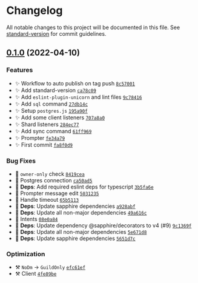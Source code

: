 # Changelog

All notable changes to this project will be documented in this file. See [standard-version](https://github.com/conventional-changelog/standard-version) for commit guidelines.

## [0.1.0](https://github.com/r-priyam/expecto-patronum/compare/v0.1.0...HEAD) (2022-04-10)

### Features

* ✨ Workflow to auto publish on tag push [`8c57001`](https://github.com/r-priyam/expecto-patronum/commits/8c5700138929c03896eb66e82335485691ddd7ac)
* ✨ Add standard-version [`ca78c09`](https://github.com/r-priyam/expecto-patronum/commits/ca78c09fa210311c0d537d1f7a8ffa9191e2ba12)
* ✨ Add `eslint-plugin-unicorn` and lint files [`9c78416`](https://github.com/r-priyam/expecto-patronum/commits/9c784162650204b9eb0d028f96e278d5aa4b2ad2)
* ✨ Add `sql` command [`27db14c`](https://github.com/r-priyam/expecto-patronum/commits/27db14c017bbd3ad74106a123a877af7af7deb53)
* ✨ Setup `postgres.js` [`195a90f`](https://github.com/r-priyam/expecto-patronum/commits/195a90f01024f0b27ea3df8bed70b44f99e1df86)
* ✨ Add some client listeners [`707a8a0`](https://github.com/r-priyam/expecto-patronum/commits/707a8a01b676ce91a89a799b91e1c0b66e778014)
* ✨ Shard listeners [`284ec77`](https://github.com/r-priyam/expecto-patronum/commits/284ec7726b6812cfd5d5cf5a9584b823b3a5f5b1)
* ✨ Add sync command [`61ff969`](https://github.com/r-priyam/expecto-patronum/commits/61ff969dc04c3579750f4561aec59b3a65da9f46)
* ✨ Prompter [`fe34a79`](https://github.com/r-priyam/expecto-patronum/commits/fe34a798e2c23d8be6a31e205f610d930bc86e1d)
* ✨ First commit [`fa8f0d9`](https://github.com/r-priyam/expecto-patronum/commits/fa8f0d99a3706aefbd6f67675632714d760652bf)

### Bug Fixes

* 🐛 `owner-only` check [`8419cea`](https://github.com/r-priyam/expecto-patronum/commits/8419cea61f47a1a47a5e9c7aced6f57b11b9f773)
* 🐛 Postgres connection [`ca50ad5`](https://github.com/r-priyam/expecto-patronum/commits/ca50ad5a463ae2df6b5f80a4747e128601576400)
* 🐛 **Deps**: Add required eslint deps for typescript [`3b5fa6e`](https://github.com/r-priyam/expecto-patronum/commits/3b5fa6e7ac3817fba168bdaf764af3cd487b4469)
* 🐛 Prompter message edit [`5031235`](https://github.com/r-priyam/expecto-patronum/commits/5031235dd6a68f80d8cecb4ba42c696cde93d8ed)
* 🐛 Handle timeout [`65b5113`](https://github.com/r-priyam/expecto-patronum/commits/65b5113f59b7cfffb1bd40c50a3d92ebf4258c4e)
* 🐛 **Deps**: Update sapphire dependencies [`a928abf`](https://github.com/r-priyam/expecto-patronum/commits/a928abf24727c572bc4041f9569542510b1039b0)
* 🐛 **Deps**: Update all non-major dependencies [`49a616c`](https://github.com/r-priyam/expecto-patronum/commits/49a616c1d8959791edbb7942e867b80684af9b00)
* 🐛 Intents [`08e0a84`](https://github.com/r-priyam/expecto-patronum/commits/08e0a84a11a0d3a6d40db5313a8d4ce44b655bd2)
* 🐛 **Deps**: Update dependency @sapphire/decorators to v4 (#9) [`9c1369f`](https://github.com/r-priyam/expecto-patronum/commits/9c1369f57bf5f2fb6e08cd1926316bfc9055b45c)
* 🐛 **Deps**: Update all non-major dependencies [`5e671d8`](https://github.com/r-priyam/expecto-patronum/commits/5e671d8e64281cb861897ef28029346e7df112c2)
* 🐛 **Deps**: Update sapphire dependencies [`5651d7c`](https://github.com/r-priyam/expecto-patronum/commits/5651d7cfe7282bcdd16e0c3d40612e98234c8f41)

### Optimization

* ⚒️  `NoDm` -> `GuildOnly` [`efc61ef`](https://github.com/r-priyam/expecto-patronum/commits/efc61efa2094468505e3ffe6cc9efab847eb1e81)
* ⚒️  Client [`4fe89be`](https://github.com/r-priyam/expecto-patronum/commits/4fe89be00d7d355404f4c1c4d91f328eeed34e4c)
